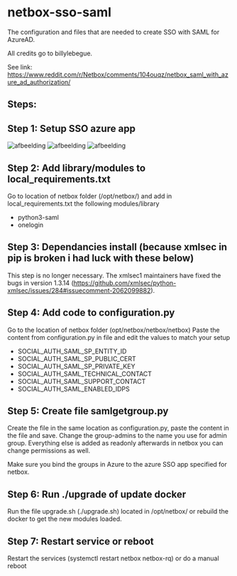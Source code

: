 # netbox-sso-saml

The configuration and files that are needed to create SSO with SAML for AzureAD.

All credits go to billylebegue.

See link:
https://www.reddit.com/r/Netbox/comments/104ouqz/netbox_saml_with_azure_ad_authorization/

## Steps:
## Step 1: Setup SSO azure app
![afbeelding](https://github.com/deku-m/netbox-sso-saml/assets/37069737/4b6aec3f-6f94-438e-b2ac-4dd50bab4b7b)
![afbeelding](https://github.com/deku-m/netbox-sso-saml/assets/37069737/28538485-da5e-4192-baab-df20ca242387)
![afbeelding](https://github.com/deku-m/netbox-sso-saml/assets/37069737/b0d36274-8e14-4c52-8a9c-6d313bfc4bcb)

## Step 2: Add library/modules to local_requirements.txt
Go to location of netbox folder (/opt/netbox/) and add in local_requirements.txt the following modules/library
- python3-saml
- onelogin

## Step 3: Dependancies install (because xmlsec in pip is broken i had luck with these below)
This step is no longer necessary. The xmlsec1 maintainers have fixed the bugs in version 1.3.14 (https://github.com/xmlsec/python-xmlsec/issues/284#issuecomment-2062099882).

## Step 4: Add code to configuration.py
Go to the location of netbox folder (opt/netbox/netbox/netbox)
Paste the content from configuration.py in file and edit the values to match your setup
- SOCIAL_AUTH_SAML_SP_ENTITY_ID
- SOCIAL_AUTH_SAML_SP_PUBLIC_CERT
- SOCIAL_AUTH_SAML_SP_PRIVATE_KEY
- SOCIAL_AUTH_SAML_TECHNICAL_CONTACT
- SOCIAL_AUTH_SAML_SUPPORT_CONTACT
- SOCIAL_AUTH_SAML_ENABLED_IDPS

## Step 5: Create file samlgetgroup.py
Create the file in the same location as configuration.py, paste the content in the file and save.
Change the group-admins to the name you use for admin group. Everything else is added as readonly afterwards in netbox you can change permissions as well.

Make sure you bind the groups in Azure to the azure SSO app specified for netbox.

## Step 6: Run ./upgrade of update docker
Run the file upgrade.sh (./upgrade.sh) located in /opt/netbox/ or rebuild the docker to get the new modules loaded.

## Step 7: Restart service or reboot
Restart the services (systemctl restart netbox netbox-rq) or do a manual reboot
